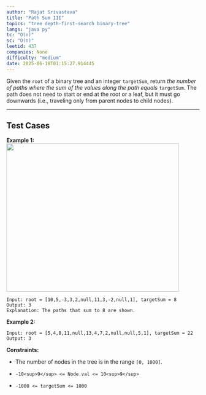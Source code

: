 ```yaml
---
author: "Rajat Srivastava"
title: "Path Sum III"
topics: "tree depth-first-search binary-tree"
langs: "java py"
tc: "O(n)"
sc: "O(n)"
leetid: 437
companies: None
difficulty: "medium"
date: 2025-06-18T01:15:27.914445
---
```

Given the `root` of a binary tree and an integer `targetSum`, return *the number of paths where the sum of the values along the path equals* `targetSum`.
The path does not need to start or end at the root or a leaf, but it must go downwards (i.e., traveling only from parent nodes to child nodes).
 
---
## Test Cases
**Example 1:**
<img alt="" src="https://assets.leetcode.com/uploads/2021/04/09/pathsum3-1-tree.jpg" style="width: 450px; height: 386px;" />
```
Input: root = [10,5,-3,3,2,null,11,3,-2,null,1], targetSum = 8
Output: 3
Explanation: The paths that sum to 8 are shown.

```
**Example 2:**
```
Input: root = [5,4,8,11,null,13,4,7,2,null,null,5,1], targetSum = 22
Output: 3
```
 
**Constraints:**
	
* The number of nodes in the tree is in the range `[0, 1000]`.
	
* `-10<sup>9</sup> <= Node.val <= 10<sup>9</sup>`
	
* `-1000 <= targetSum <= 1000`

        
